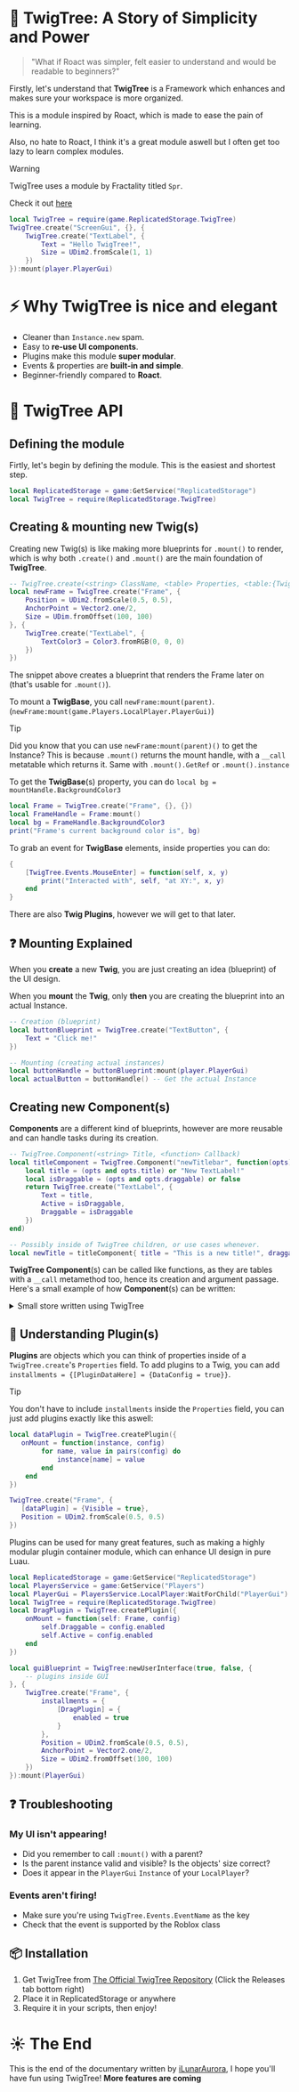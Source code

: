 # 🌱 TwigTree: A Story of Simplicity and Power
> "What if Roact was simpler, felt easier to understand and would be readable to beginners?"

Firstly, let's understand that **TwigTree** is a Framework which enhances and makes sure your workspace is more organized.

This is a module inspired by Roact, which is made to ease the pain of learning.

Also, no hate to Roact, I think it's a great module aswell but I often get too lazy to learn complex modules.

> [!WARNING]
> TwigTree uses a module by Fractality titled `Spr`.
> 
> Check it out [here](https://github.com/Fraktality/spr)

```lua
local TwigTree = require(game.ReplicatedStorage.TwigTree)
TwigTree.create("ScreenGui", {}, {
    TwigTree.create("TextLabel", {
        Text = "Hello TwigTree!",
        Size = UDim2.fromScale(1, 1)
    })
}):mount(player.PlayerGui)
```

# ⚡ Why TwigTree is nice and elegant
- Cleaner than `Instance.new` spam.
- Easy to **re-use UI components**.
- Plugins make this module **super modular**.
- Events & properties are **built-in and simple**.
- Beginner-friendly compared to **Roact**.

# 📝 TwigTree API
## Defining the module
Firtly, let's begin by defining the module. This is the easiest and shortest step.
```lua
local ReplicatedStorage = game:GetService("ReplicatedStorage")
local TwigTree = require(ReplicatedStorage.TwigTree)
```

## Creating & mounting new Twig(s)
Creating new Twig(s) is like making more blueprints for `.mount()` to render, which is why both `.create()` and `.mount()` are the main foundation of **TwigTree**.
```lua
-- TwigTree.create(<string> ClassName, <table> Properties, <table:{Twig}> Children)
local newFrame = TwigTree.create("Frame", {
    Position = UDim2.fromScale(0.5, 0.5),
    AnchorPoint = Vector2.one/2,
    Size = UDim.fromOffset(100, 100)
}, {
    TwigTree.create("TextLabel", {
        TextColor3 = Color3.fromRGB(0, 0, 0)
    })
})
```
The snippet above creates a blueprint that renders the Frame later on (that's usable for `.mount()`).

To mount a **TwigBase**, you call ``newFrame:mount(parent)``. (``newFrame:mount(game.Players.LocalPlayer.PlayerGui)``)
> [!TIP]
> Did you know that you can use `newFrame:mount(parent)()` to get the Instance?
> This is because `.mount()` returns the mount handle, with a `__call` metatable which returns it.
> Same with `.mount().GetRef` or `.mount().instance`
>
> To get the **TwigBase**(s) property, you can do ``local bg = mountHandle.BackgroundColor3``
> ```lua
> local Frame = TwigTree.create("Frame", {}, {})
> local FrameHandle = Frame:mount()
> local bg = FrameHandle.BackgroundColor3
> print("Frame's current background color is", bg)
> ```

To grab an event for **TwigBase** elements, inside properties you can do:
```lua
{
    [TwigTree.Events.MouseEnter] = function(self, x, y)
        print("Interacted with", self, "at XY:", x, y)
    end
}
```
There are also **Twig Plugins**, however we will get to that later.

## ❓ Mounting Explained
When you **create** a new **Twig**, you are just creating an idea (blueprint) of the UI design.

When you **mount** the **Twig**, only **then** you are creating the blueprint into an actual Instance.
```lua
-- Creation (blueprint)
local buttonBlueprint = TwigTree.create("TextButton", {
    Text = "Click me!"
})

-- Mounting (creating actual instances)
local buttonHandle = buttonBlueprint:mount(player.PlayerGui)
local actualButton = buttonHandle() -- Get the actual Instance
```

## Creating new Component(s)
**Components** are a different kind of blueprints, however are more reusable and can handle tasks during its creation.
```lua
-- TwigTree.Component(<string> Title, <function> Callback)
local titleComponent = TwigTree.Component("newTitlebar", function(opts)
    local title = (opts and opts.title) or "New TextLabel!"
    local isDraggable = (opts and opts.draggable) or false
    return TwigTree.create("TextLabel", {
        Text = title,
        Active = isDraggable,
        Draggable = isDraggable
    })
end)

-- Possibly inside of TwigTree children, or use cases whenever.
local newTitle = titleComponent{ title = "This is a new title!", draggable = true }
```
**TwigTree Component**(s) can be called like functions, as they are tables with a `__call` metamethod too, hence its creation and argument passage.
Here's a small example of how **Component**(s) can be written:
<details>
<summary>Small store written using TwigTree</summary>
⚠️ This is a tiny demonstration with the intended purpose of being readable, so the GUI will look really basic.
  
```lua
local MarketplaceService = game:GetService("MarketplaceService")
local Players = game:GetService("Players")
local LocalPlayer = Players.LocalPlayer
local playerGui = LocalPlayer:WaitForChild("PlayerGui")

local TwigTree = require(game.ReplicatedStorage.TwigTree)
local Gamepasses = {
	{ id = 12345, title = "VIP Access", priceText = "99" },
	{ id = 67890, title = "2x Coins", priceText = "199" },
	{ id = 11121, title = "Mega Sword", priceText = "399" },
}

local GamepassCard = TwigTree.Component("GamepassCard", function(props)
	return TwigTree.create("Frame", {
		Size = props.size or UDim2.fromScale(0.25, 0.25),
		BackgroundColor3 = Color3.fromRGB(50, 50, 50),
		BorderSizePixel = 0
	}, {
		Title = TwigTree.create("TextLabel", {
			Text = props.title or "Gamepass",
			Size = UDim2.fromScale(1, 0.2),
			TextScaled = true,
			BackgroundTransparency = 1,
			TextColor3 = Color3.fromRGB(255, 255, 255)
		}),

		BuyButton = TwigTree.create("TextButton", {
			Text = "Buy for " .. (props.priceText or "?") .. " R$",
			Size = UDim2.fromScale(1, 0.3),
			Position = UDim2.fromScale(0, 0.7),
			TextScaled = true,
			BackgroundColor3 = Color3.fromRGB(0, 170, 0),
			TextColor3 = Color3.fromRGB(255, 255, 255),

			[TwigTree.Events.MouseButton1Click] = function()
				MarketplaceService:PromptGamePassPurchase(LocalPlayer, props.id)
			end
		})
	})
end)


local StoreUI = TwigTree.mount(TwigTree.create("ScreenGui", {}, {
	StoreFrame = TwigTree.create("Frame", {
		Size = UDim2.fromScale(1, 1),
		BackgroundTransparency = 1
	}, {
		GridLayout = TwigTree.create("UIGridLayout", {
			CellSize = UDim2.fromScale(0.3, 0.3),
			CellPadding = UDim2.fromScale(0.05, 0.05),
			HorizontalAlignment = Enum.HorizontalAlignment.Center,
			VerticalAlignment = Enum.VerticalAlignment.Top,
		}),

		table.unpack((function()
			local cards = {}

			for _, pass in ipairs(Gamepasses) do
				table.insert(cards, GamepassCard(pass))
			end

			return cards
		end)())
	})
}), playerGui)()

```
</details>

## 🧩 Understanding Plugin(s)
**Plugins** are objects which you can think of properties inside of a `TwigTree.create`'s `Properties` field. To add plugins to a Twig, you can add `installments = {[PluginDataHere] = {DataConfig = true}}`.
> [!TIP]
> You don't have to include `installments` inside the `Properties` field, you can just add plugins exactly like this aswell:
> ```lua
> local dataPlugin = TwigTree.createPlugin({
>    onMount = function(instance, config)
>         for name, value in pairs(config) do
>             instance[name] = value
>         end
>     end
> })
> 
> TwigTree.create("Frame", {
>    [dataPlugin] = {Visible = true},
>    Position = UDim2.fromScale(0.5, 0.5)
> })
> ```

Plugins can be used for many great features, such as making a highly modular plugin container module, which can enhance UI design in pure Luau.
```lua
local ReplicatedStorage = game:GetService("ReplicatedStorage")
local PlayersService = game:GetService("Players")
local PlayerGui = PlayersService.LocalPlayer:WaitForChild("PlayerGui")
local TwigTree = require(ReplicatedStorage.TwigTree)
local DragPlugin = TwigTree.createPlugin({
	onMount = function(self: Frame, config)
		self.Draggable = config.enabled
		self.Active = config.enabled
	end
})

local guiBlueprint = TwigTree:newUserInterface(true, false, {
	-- plugins inside GUI
}, {
	TwigTree.create("Frame", {
		installments = {
			[DragPlugin] = {
				enabled = true
			}
		},
		Position = UDim2.fromScale(0.5, 0.5),
		AnchorPoint = Vector2.one/2,
		Size = UDim2.fromOffset(100, 100)
	})
}):mount(PlayerGui)
```

## ❓ Troubleshooting
### My UI isn't appearing!
- Did you remember to call `:mount()` with a parent?
- Is the parent instance valid and visible? Is the objects' size correct?
- Does it appear in the `PlayerGui` `Instance` of your `LocalPlayer`?

### Events aren't firing!
- Make sure you're using `TwigTree.Events.EventName` as the key
- Check that the event is supported by the Roblox class

## 📦 Installation

1. Get TwigTree from [The Official TwigTree Repository](https://github.com/iLunarAurora/TwigTree) (Click the Releases tab bottom right)
2. Place it in ReplicatedStorage or anywhere
3. Require it in your scripts, then enjoy!

# ☀️ The End
This is the end of the documentary written by [iLunarAurora](https://github.com/iLunarAurora), I hope you'll have fun using TwigTree!
**More features are coming**
